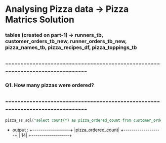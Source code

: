 # Analysing Pizza data -> Pizza Matrics Solution
### tables (created on part-1) -> runners_tb, customer_orders_tb_new, runner_orders_tb_new, pizza_names_tb, pizza_recipes_df, pizza_toppings_tb 
## ------------------------------------------------------------------------------

### Q1. How many pizzas were ordered?

## ------------------------------------------------------------------------------
```sql
pizza_ss.sql("select count(*) as pizza_ordered_count from customer_orders_tb_new;").show()
```
- output :
+-------------------+
|pizza_ordered_count|
+-------------------+
|                 14|
+-------------------+
